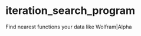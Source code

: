 iteration_search_program
========================

Find nearest functions your data like Wolfram|Alpha
